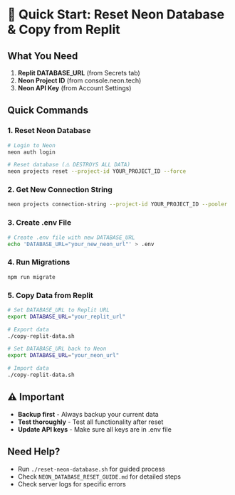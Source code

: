 # 🚀 Quick Start: Reset Neon Database & Copy from Replit

## What You Need
1. **Replit DATABASE_URL** (from Secrets tab)
2. **Neon Project ID** (from console.neon.tech)
3. **Neon API Key** (from Account Settings)

## Quick Commands

### 1. Reset Neon Database
```bash
# Login to Neon
neon auth login

# Reset database (⚠️ DESTROYS ALL DATA)
neon projects reset --project-id YOUR_PROJECT_ID --force
```

### 2. Get New Connection String
```bash
neon projects connection-string --project-id YOUR_PROJECT_ID --pooler
```

### 3. Create .env File
```bash
# Create .env file with new DATABASE_URL
echo 'DATABASE_URL="your_new_neon_url"' > .env
```

### 4. Run Migrations
```bash
npm run migrate
```

### 5. Copy Data from Replit
```bash
# Set DATABASE_URL to Replit URL
export DATABASE_URL="your_replit_url"

# Export data
./copy-replit-data.sh

# Set DATABASE_URL back to Neon
export DATABASE_URL="your_neon_url"

# Import data
./copy-replit-data.sh
```

## ⚠️ Important
- **Backup first** - Always backup your current data
- **Test thoroughly** - Test all functionality after reset
- **Update API keys** - Make sure all keys are in .env file

## Need Help?
- Run `./reset-neon-database.sh` for guided process
- Check `NEON_DATABASE_RESET_GUIDE.md` for detailed steps
- Check server logs for specific errors
